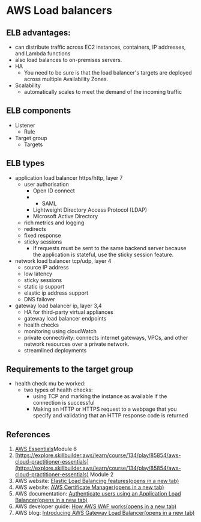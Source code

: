 # AWS Load balancers

## ELB advantages:
- can distribute traffic across EC2 instances, containers, IP addresses, and Lambda functions
- also load balances to on-premises servers.
- HA
	- You need to be sure is that the load balancer's targets are deployed across multiple Availability Zones.
- Scalability
	- automatically scales to meet the demand of the incoming traffic
## ELB components
- Listener
	- Rule
- Target group
	- Targets

## ELB types
- application load balancer https/http,  layer 7
	- user authorisation
		- Open ID connect
		- - SAML
		- Lightweight Directory Access Protocol (LDAP)
		- Microsoft Active Directory
	- rich metrics and logging
	- redirects
	- fixed response
	- sticky sessions
		- If requests must be sent to the same backend server because the application is stateful, use the sticky session feature.
- network load balancer tcp/udp, layer 4 
	- source IP address
	- low latency 
	- sticky sessions
	- static ip support
	- elastic ip address support
	- DNS failover
- gateway load balancer ip, layer 3,4
	- HA for third-party virtual appliances
	- gateway load balancer endpoints
	- health checks
	- monitoring using cloudWatch
	- private connectivity: connects internet gateways,  VPCs, and other network resources over a private network.
	- streamlined deployments
## Requirements to the target group
- health check mu be worked:
	- two types of health checks:
		- using TCP and marking the instance as available if the connection is successful
		- Making an HTTP or HTTPS request to a webpage that you specify and validating that an HTTP response code is returned

## References
1. [AWS Essentials](https://explore.skillbuilder.aws/learn/course/external/view/elearning/1851/aws-technical-essentials?da=sec&sec=prep )Module 6
2.  [https://explore.skillbuilder.aws/learn/course/134/play/85854/aws-cloud-practitioner-essentials](https://explore.skillbuilder.aws/learn/course/134/play/85854/aws-cloud-practitioner-essentials) Module 2
3. AWS website: [Elastic Load Balancing features(opens in a new tab)](https://aws.amazon.com/elasticloadbalancing/features/#Product_comparisons)
4. AWS website: [AWS Certificate Manager(opens in a new tab)](https://aws.amazon.com/certificate-manager/)
5. AWS documentation: [Authenticate users using an Application Load Balancer(opens in a new tab)](https://docs.aws.amazon.com/elasticloadbalancing/latest/application/listener-authenticate-users.html)
6. AWS developer guide: [How AWS WAF works(opens in a new tab)](https://docs.aws.amazon.com/waf/latest/developerguide/how-aws-waf-works.html)
7. AWS blog: [Introducing AWS Gateway Load Balancer(opens in a new tab)](https://aws.amazon.com/blogs/aws/introducing-aws-gateway-load-balancer-easy-deployment-scalability-and-high-availability-for-partner-appliances/)